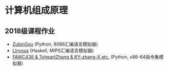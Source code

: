 # 计算机组成原理

## 2018级课程作业

- [ZubinGou](https://github.com/ZubinGou/8086-emulator) (Python, 8086汇编语言模拟器)
- [Linyxus](https://github.com/Linyxus/mips-hike) (Haskell, MIPS汇编语言模拟器)
- [FAWC438 &amp; ToheartZhang &amp; KY-zhang-X etc.](https://github.com/FAWC438/Virtual-Machine-of-Instruction-Set-Architecture) (Python, x86-64指令集模拟器)


